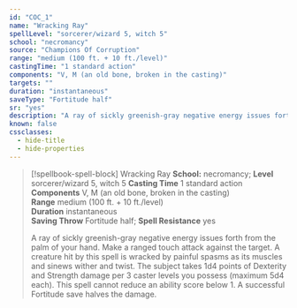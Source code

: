 ```yaml
---
id: "COC_1"
name: "Wracking Ray"
spellLevel: "sorcerer/wizard 5, witch 5"
school: "necromancy"
source: "Champions Of Corruption"
range: "medium (100 ft. + 10 ft./level)"
castingTime: "1 standard action"
components: "V, M (an old bone, broken in the casting)"
targets: ""
duration: "instantaneous"
saveType: "Fortitude half"
sr: "yes"
description: "A ray of sickly greenish-gray negative energy issues forth from the palm of your hand. Make a ranged touch attack against the target. A creature hit by this spell is wracked by painful spasms as its muscles and sinews wither and twist. The subject takes 1d4 points of Dexterity and Strength damage per 3 caster levels you possess (maximum 5d4 each). This spell cannot reduce an ability score below 1. A successful Fortitude save halves the damage."
known: false
cssclasses:
  - hide-title
  - hide-properties
---
```


> [!spellbook-spell-block] Wracking Ray
> **School:** necromancy; **Level** sorcerer/wizard 5, witch 5
> **Casting Time** 1 standard action  
> **Components** V, M (an old bone, broken in the casting)  
> **Range** medium (100 ft. + 10 ft./level)  
> **Duration** instantaneous  
> **Saving Throw** Fortitude half; **Spell Resistance** yes
> 
> A ray of sickly greenish-gray negative energy issues forth from the palm of your hand. Make a ranged touch attack against the target. A creature hit by this spell is wracked by painful spasms as its muscles and sinews wither and twist. The subject takes 1d4 points of Dexterity and Strength damage per 3 caster levels you possess (maximum 5d4 each). This spell cannot reduce an ability score below 1. A successful Fortitude save halves the damage.